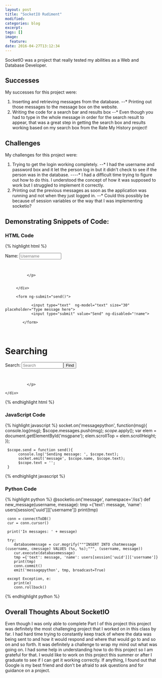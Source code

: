```yaml
---
layout: post
title: "SocketIO Rudiment"
modified:
categories: blog
excerpt:
tags: []
image:
  feature:
date: 2016-04-27T13:12:34
---
```


SocketIO was a project that really tested my abilities as a Web and Database Developer.

## Successes
My successes for this project were:
1. Inserting and retrieving messages from the database.
--* Printing out those messages to the message box on the website.
2. Writing the code for a search bar and results box
--* Even though you had to type in the whole message in order for the search result to appear, that was a great step in getting the search box and results working based on my search box from the Rate My History project!

## Challenges
My challenges for this project were:
1. Trying to get the login working completely.
--* I had the username and password box and it let the person log in but it didn't check to see if the person was in the database.
----* I had a difficult time trying to figure out how to do this. I understood the concept of how it was supposed to work but I struggled to implement it correctly.
2. Printing out the previous messages as soon as the application was running and not when they just logged in.
--* Could this possibly be because of session variables or the way that I was implementing socketio?

## Demonstrating Snippets of Code:

### HTML Code
{% highlight html %}
        <p>Name:
          <input type="text" ng-model="name" ng-change="setName()"   placeholder="Username" size="14" /></p>
         <div class="scroll" id="msgpane">
         <p ng-repeat="msg in messages">
            <b ng-bind="msg.name"></b>&nbsp;
            <span ng-bind="msg.text"></span>
                
              </p>
         
         
         </div>
         
         <form ng-submit="send()">
              
                <input type="text"  ng-model="text" size="30"  placeholder="Type message here">
                <input type="submit" value="Send" ng-disabled="!name">
             
            </form>
<br />
<form ng-submit="searchsend()">
  <h1>Searching</h1>
  <p>Search: <input type="text" ng-model="searchbox" value="" name="searchengine", placeholder="Search" size="14"/><input type="submit" value="Find" /></p>
	<div class="scroll" id="msgpane2">
	 <!-- {% if query == chatmessage['cusername'] %}
		  {% for chatmessage in results %}
		    <p>{{chatmessage[1]}}</p>
		    <p>{{chatmessage[2]}}</p>
		  {% endfor %}
		{% endif %} -->
		<p ng-repeat="srch in searcharray">
            <b ng-bind="srch.name"></b>&nbsp;
            <span ng-bind="srch.text"></span>
                
              </p>
	
	</div>
</form>
{% endhighlight html %}

### JavaScript Code
{% highlight javascript %}
 socket.on('messagepython', function(msg){
        console.log(msg);
        $scope.messages.push(msg);
        $scope.$apply();
        var elem = document.getElementById('msgpane');
        elem.scrollTop = elem.scrollHeight;
     });
     
     $scope.send = function send(){
          console.log('Sending message: ', $scope.text);
          socket.emit('message', $scope.name, $scope.text);
          $scope.text = '';
     }
{% endhighlight javascript %}

### Python Code
{% highlight python %}
@socketio.on('message', namespace='/iss')
def new_message(username, message):
     tmp ={'text': message, 'name': users[session['uuid']]['username']}
     print(tmp)
     
     conn = connectToDB()
     cur = conn.cursor()
    
     print('In messages: ' + message)
   
     try:
        databasemessage = cur.mogrify("""INSERT INTO chatmessage (cusername, cmessage) VALUES (%s, %s);""", (username, message))
        cur.execute(databasemessage)
        tmp ={'text': message, 'name': users[session['uuid']]['username']}
        print(tmp)
        conn.commit()
        emit('messagepython', tmp, broadcast=True)
        
     except Exception, e:
        print(e)
        conn.rollback()
{% endhighlight python %}


## Overall Thoughts About SocketIO
Even though I was only able to complete Part I of this project this project was definitely the most challenging project that I worked on in this class by far.
I had hard time trying to constantly keep track of where the data was being sent to and how it would respond and where that would go to and so on and so forth. It was definitely a challenge to wrap my mind out what was going on. I had some help in understanding how to do this project so I am grateful for that.
I would like to work on this project this summer or after I graduate to see if I can get it working correctly.
If anything, I found out that Google is my best friend and don't be afraid to ask questions and for guidance on a project.


